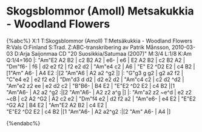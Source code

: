 # Skogsblommor (Amoll) Metsakukkia - Woodland Flowers

{%abc%}
X:1
T:Skogsblommor (Amoll)
T:Metsäkukkia - Woodland Flowers
R:Vals
O:Finland
S:Trad.
Z:ABC-transkribering av Patrik Månsson, 2010-03-03
D:Arja Saijonmaa CD "20 Suosikkia/Satumaa (2007)"
M:3/4
L:1/8
K:Am
Q:1/4=160
|: "Am"E2 A2 B2 | c2 B2 A2 | e6- | e6 | E2 A2 B2 | c2 B2 A2 | "Dm"f6- | f6 | d2 e2 f2 | f2 e2 d2 |
"Am"e4 c2 | A6 | "E" E2 ^D2 E2 | c4 B2 |[1"Am" A6- | A4 E2 :|[2 "Am"A6 | A2 a2 ^g2 |]
|: "G"g3 g g2 | g2 a2 f2 | "C"e4 e2 | e2 f2 e2 | "Dm"d3 d d2 | d2 e2 d2 | "Am"c4 c2 |
c2 d2 ^d2 | "Am"e2 z2 ee | e2 d2 c2 | "B"B6- | B4 E2 | "E"E2 ^D2 E2 |
c4 B2 |[1 "Am"A6- | A2 a2 ^g2 :|[2 "Am"A6- | A2 z2 a^g |]
|: "Am"a2 z2 ~e^d | e2  z2 ~cB | c2 A2 ^G2 | A2 c2 e2 | "Dm"f4 e2 | d2 f2 a2 | "Am"e6- | e4 E2 |
"E"E2 ^G2 A2 | B4 E2 | "Am"E2 A2 B2 | c4 E2 |\
"E"E2 ^D2 E2 | c4 B2 |[1 "Am"A6- | A2  a2^g2 :|[2 "Am" A6- | A4 |]



{%endabc%}
